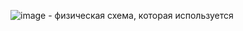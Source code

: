 ![image](https://github.com/AkiraSi/t-ozon/assets/79990761/24068fa3-4cf2-43cf-b9e7-d7d62ef9e3a4) - физическая схема, которая используется
